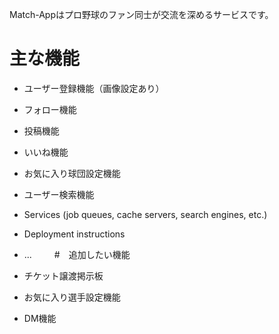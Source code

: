 
Match-Appはプロ野球のファン同士が交流を深めるサービスです。

# 主な機能

* ユーザー登録機能（画像設定あり）

* フォロー機能

* 投稿機能

* いいね機能

* お気に入り球団設定機能

* ユーザー検索機能

* Services (job queues, cache servers, search engines, etc.)

* Deployment instructions

* ...
　
　#　追加したい機能

* チケット譲渡掲示板
* お気に入り選手設定機能
* DM機能